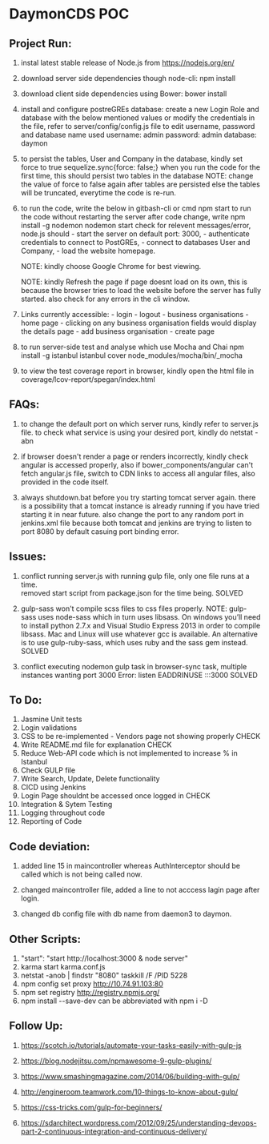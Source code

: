 # DaymonCDS POC

Project Run:
------------

01. instal latest stable release of Node.js from https://nodejs.org/en/

02. download server side dependencies though node-cli:
	npm install

03. download client side dependencies using Bower:
	bower install

04. install and configure postreGREs database:
	create a new Login Role and database with the below mentioned values or modify the credentials in the file,
	refer to server/config/config.js file to edit username, password and database name used 
	username: admin
	password: admin
	database: daymon

05. to persist the tables, User and Company in the database,
	kindly set force to true 
	sequelize.sync{force: false;}
	when you run the code for the first time, this should persist two tables in the database
	NOTE: change the value of force to false again after tables are persisted else the tables will be truncated, everytime the code is re-run.

06. to run the code, write the below in gitbash-cli or cmd
	npm start
	to run the code without restarting the server after code change, write
	npm install -g nodemon
	nodemon start
	check for relevent messages/error, node.js should 
			- start the server on default port: 3000,
			- authenticate credentials to connect to PostGREs,
			- connect to databases User and Company, 
			- load the website homepage.

	NOTE: kindly choose Google Chrome for best viewing.

	NOTE: kindly Refresh the page if page doesnt load on its own, this is because the browser tries to load the website before the server has fully started. also check for any errors in the cli window.

08. Links currently accessible:
		- login
		- logout
		- business organisations - home page
			- clicking on any business organisation fields would display the details page
		- add business organisation - create page

08. to run server-side test and analyse which use Mocha and Chai
	npm install -g istanbul
	istanbul cover node_modules/mocha/bin/_mocha 

09. to view the test coverage report in browser, kindly open the html file in 
	coverage/lcov-report/spegan/index.html


FAQs:
-------

01. to change the default port on which server runs, kindly refer to server.js file.
	to check what service is using your desired port, kindly do 
	netstat -abn <port-number>

02. if browser doesn't render a page or renders incorrectly, kindly check angular is accessed properly, 
	also if bower_components/angular can't fetch angular.js file, switch to CDN links to access all angular files, also provided in the code itself.

03. always shutdown.bat before you try starting tomcat server again. there is a possibility that a tomcat instance is already 		running if you have tried starting it in near future.
	also change the port to any random port in jenkins.xml file because both tomcat and jenkins are trying to listen to port 8080 by default casuing port binding error.


Issues:
-------

01. conflict running server.js with running gulp file, only one file runs at a time.			
	removed start script from package.json for the time being.
	SOLVED

02. gulp-sass won't compile scss files to css files properly.
	NOTE: gulp-sass uses node-sass which in turn uses libsass. On windows you’ll need to install python 2.7.x and Visual Studio Express 2013 in order to compile libsass. Mac and Linux will use whatever gcc is available.
	An alternative is to use gulp-ruby-sass, which uses ruby and the sass gem instead.
	SOLVED

03. conflict executing nodemon gulp task in browser-sync task, multiple instances wanting port 3000
	Error: listen EADDRINUSE :::3000
	SOLVED


To Do:
------

01. Jasmine Unit tests
02. Login validations
03. CSS to be re-implemented - Vendors page not showing properly			CHECK
04. Write README.md file for explanation									CHECK
05. Reduce Web-API code which is not implemented to increase % in Istanbul
06. Check GULP file
07. Write Search, Update, Delete functionality
08. CICD using Jenkins
09. Login Page shouldnt be accessed once logged in 							CHECK
10. Integration & Sytem Testing
11. Logging throughout code
12. Reporting of Code


Code deviation:
---------------

01. added line 15 in maincontroller whereas AuthInterceptor should be called which is not being called now.

02. changed maincontroller file, added a line to not acccess lagin page after login.

03. changed db config file with db name from daemon3 to daymon.


Other Scripts:
--------------

01. "start": "start http://localhost:3000 & node server"
02. karma start karma.conf.js
03. netstat -anob | findstr "8080"
	taskkill /F /PID 5228
04. npm config set proxy http://10.74.91.103:80
05. npm set registry http://registry.npmjs.org/
06. npm install --save-dev can be abbreviated with npm i -D


Follow Up:
----------

01. https://scotch.io/tutorials/automate-your-tasks-easily-with-gulp-js
02. https://blog.nodejitsu.com/npmawesome-9-gulp-plugins/
03. https://www.smashingmagazine.com/2014/06/building-with-gulp/
04. http://engineroom.teamwork.com/10-things-to-know-about-gulp/
05. https://css-tricks.com/gulp-for-beginners/

06. https://sdarchitect.wordpress.com/2012/09/25/understanding-devops-part-2-continuous-integration-and-continuous-delivery/